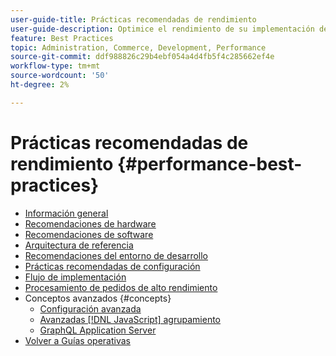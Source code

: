 ```yaml
---
user-guide-title: Prácticas recomendadas de rendimiento
user-guide-description: Optimice el rendimiento de su implementación de producción de Adobe Commerce con nuestras recomendaciones.
feature: Best Practices
topic: Administration, Commerce, Development, Performance
source-git-commit: ddf988826c29b4ebf054a4d4fb5f4c285662ef4e
workflow-type: tm+mt
source-wordcount: '50'
ht-degree: 2%

---
```



# Prácticas recomendadas de rendimiento {#performance-best-practices}

- [Información general](overview.md)
- [Recomendaciones de hardware](hardware.md)
- [Recomendaciones de software](software.md)
- [Arquitectura de referencia](reference-architecture.md)
- [Recomendaciones del entorno de desarrollo](development-environment.md)
- [Prácticas recomendadas de configuración](configuration.md)
- [Flujo de implementación](deployment-flow.md)
- [Procesamiento de pedidos de alto rendimiento](high-throughput-order-processing.md)
- Conceptos avanzados {#concepts}
   - [Configuración avanzada](advanced-setup.md)
   - [Avanzadas [!DNL JavaScript] agrupamiento](advanced-js-bundling.md)
   - [GraphQL Application Server](application-server.md)
- [Volver a Guías operativas](https://experienceleague.adobe.com/docs/commerce-operations/operational-guides/home.html)
